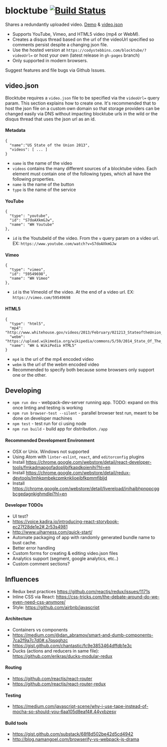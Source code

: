 # blocktube [![Build Status](https://travis-ci.org/codystebbins/blocktube.svg?branch=master)](https://travis-ci.org/codystebbins/blocktube)

Shares a redundantly uploaded video. [Demo](https://codystebbins.com/blocktube/?videoUrl=https://gist.githubusercontent.com/codystebbins/0f02004fd00caa230c843d944145f1c6/raw/6a317a46fa1b885dfb24bd0670ebe8728e407496/video.json) & [video.json](https://codystebbins.com/public/blocktube/sotu2013.json)

* Supports YouTube, Vimeo, and HTML5 video (mp4 or WebM).
* Creates a disqus thread based on the url of the videoUrl specified so comments persist despite a changing json file.
* Use the hosted version at `https://codystebbins.com/blocktube/?videoUrl=` or host your own (latest release in `gh-pages` branch)
* Only supported in modern browsers.

Suggest features and file bugs via Github Issues.

## video.json

Blocktube requires a `video.json` file to be specified via the `videoUrl=` query param. This section explains how to create one. It's recommended that to host the
json file on a custom own domain so that storage providers can be changed easily via DNS without impacting blocktube urls in the wild or the disqus thread that uses the json url as an id.

#### Metadata
```
{
  "name":"US State of the Union 2013",
  "videos": [ ... ]
}
```
* `name` is the name of the video
* `videos` contains the many different sources of a blocktube video. Each element must contain one of the following types, which all have the following properties.
 * `name` is the name of the button
 * `type` is the name of the service

#### YouTube
```
{
  "type": "youtube",
  "id": "S7doAXkmGJw",
  "name": "WH Youtube"
},
```
* `id` is the YoutubeId of the video. From the `v` query param on a video url. EX: `https://www.youtube.com/watch?v=S7doAXkmGJw`

#### Vimeo
```
{
  "type": "vimeo",
  "id": "59549698",
  "name": "WH Vimeo"
},
```
* `id` is the VimeoId of the video. At the end of a video url. EX: `https://vimeo.com/59549698`

#### HTML5
```
{
  "type": "html5",
  "mp4": "http://www.whitehouse.gov/videos/2013/February/021213_StateoftheUnion_NoGFX_HD.mp4",
  "webm": "https://upload.wikimedia.org/wikipedia/commons/5/59/2014_State_Of_The_Union_Address_Enhanced.webm",
  "name": "WH & WikiPedia HTML5"
}
```
* `mp4` is the url of the mp4 encoded video
* `webm` is the url of the webm encoded video
* Recommended to specify both because some browsers only support one or the other.

## Developing
* `npm run dev` - webpack-dev-server running app. TODO: expand on this once linting and testing is working
* `npm run browser-test --silent` - parallel browser test run, meant to be done on developer machines
* `npm test` - test run for ci using node
* `npm run build` - build app for distribution. `/app`

#### Recommended Development Environment
* OSX or Unix. Windows not supported
* Using Atom with `linter-eslint`, `react`, and `editorconfig` plugins
* Install https://chrome.google.com/webstore/detail/react-developer-tools/fmkadmapgofadopljbjfkapdkoienihi?hl=en
* Install https://chrome.google.com/webstore/detail/redux-devtools/lmhkpmbekcpmknklioeibfkpmmfibljd
* Install https://chrome.google.com/webstore/detail/livereload/jnihajbhpnppcggbcgedagnkighmdlei?hl=en

#### Developer TODOs
* UI test?
 * https://voice.kadira.io/introducing-react-storybook-ec27f28de1e2#.2r53s4981
 * http://www.uiharness.com/quick-start/
* Automate packaging of app with randomly generated bundle name to bust cache.
* Better error handling
* Custom forms for creating & editing video.json files
* Analytics support (segment, google analytics, etc..)
* Custom comment sections?

## Influences
* Redux best practices https://github.com/reactjs/redux/issues/1171s
* Inline CSS via React: https://css-tricks.com/the-debate-around-do-we-even-need-css-anymore/
* Style: https://github.com/airbnb/javascript

#### Architecture
* Containers vs components
 * https://medium.com/@dan_abramov/smart-and-dumb-components-7ca2f9a7c7d0#.s7qsqghzc
 * https://gist.github.com/chantastic/fc9e3853464dffdb1e3c
* Ducks (actions and reducers in same file): https://github.com/erikras/ducks-modular-redux

#### Routing
* https://github.com/reactjs/react-router
* https://github.com/reactjs/react-router-redux

#### Testing
* https://medium.com/javascript-scene/why-i-use-tape-instead-of-mocha-so-should-you-6aa105d8eaf4#.44yxbzesv

#### Build tools
* https://gist.github.com/substack/68f8d502be42d5cd4942
* http://blog.namangoel.com/browserify-vs-webpack-js-drama
